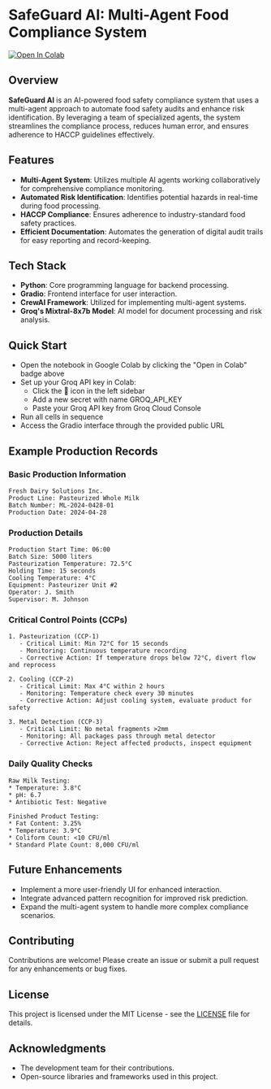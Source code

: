 # SafeGuard AI: Multi-Agent Food Compliance System
[![Open In Colab](https://colab.research.google.com/assets/colab-badge.svg)](https://colab.research.google.com/github/Anagha-Rao-53/multiagent-food-compliance/blob/main/main.ipynb)

## Overview
**SafeGuard AI** is an AI-powered food safety compliance system that uses a multi-agent approach to automate food safety audits and enhance risk identification. By leveraging a team of specialized agents, the system streamlines the compliance process, reduces human error, and ensures adherence to HACCP guidelines effectively.

## Features
- **Multi-Agent System**: Utilizes multiple AI agents working collaboratively for comprehensive compliance monitoring.
- **Automated Risk Identification**: Identifies potential hazards in real-time during food processing.
- **HACCP Compliance**: Ensures adherence to industry-standard food safety practices.
- **Efficient Documentation**: Automates the generation of digital audit trails for easy reporting and record-keeping.

## Tech Stack
- **Python**: Core programming language for backend processing.
- **Gradio**: Frontend interface for user interaction.
- **CrewAI Framework**: Utilized for implementing multi-agent systems.
- **Groq's Mixtral-8x7b Model**: AI model for document processing and risk analysis.

## Quick Start
- Open the notebook in Google Colab by clicking the "Open in Colab" badge above
- Set up your Groq API key in Colab:
  - Click the 🔑 icon in the left sidebar
  - Add a new secret with name GROQ_API_KEY
  - Paste your Groq API key from Groq Cloud Console
- Run all cells in sequence
- Access the Gradio interface through the provided public URL

## Example Production Records

### Basic Production Information
```
Fresh Dairy Solutions Inc.
Product Line: Pasteurized Whole Milk
Batch Number: ML-2024-0428-01
Production Date: 2024-04-28
```

### Production Details
```
Production Start Time: 06:00
Batch Size: 5000 liters
Pasteurization Temperature: 72.5°C
Holding Time: 15 seconds
Cooling Temperature: 4°C
Equipment: Pasteurizer Unit #2
Operator: J. Smith
Supervisor: M. Johnson
```

### Critical Control Points (CCPs)
```
1. Pasteurization (CCP-1)
   - Critical Limit: Min 72°C for 15 seconds
   - Monitoring: Continuous temperature recording
   - Corrective Action: If temperature drops below 72°C, divert flow and reprocess
   
2. Cooling (CCP-2)
   - Critical Limit: Max 4°C within 2 hours
   - Monitoring: Temperature check every 30 minutes
   - Corrective Action: Adjust cooling system, evaluate product for safety
   
3. Metal Detection (CCP-3)
   - Critical Limit: No metal fragments >2mm
   - Monitoring: All packages pass through metal detector
   - Corrective Action: Reject affected products, inspect equipment
```

### Daily Quality Checks
```
Raw Milk Testing:
* Temperature: 3.8°C
* pH: 6.7
* Antibiotic Test: Negative

Finished Product Testing:
* Fat Content: 3.25%
* Temperature: 3.9°C
* Coliform Count: <10 CFU/ml
* Standard Plate Count: 8,000 CFU/ml
```

## Future Enhancements
- Implement a more user-friendly UI for enhanced interaction.
- Integrate advanced pattern recognition for improved risk prediction.
- Expand the multi-agent system to handle more complex compliance scenarios.

## Contributing
Contributions are welcome! Please create an issue or submit a pull request for any enhancements or bug fixes.

## License
This project is licensed under the MIT License - see the [LICENSE](LICENSE) file for details.

## Acknowledgments
- The development team for their contributions.
- Open-source libraries and frameworks used in this project.
